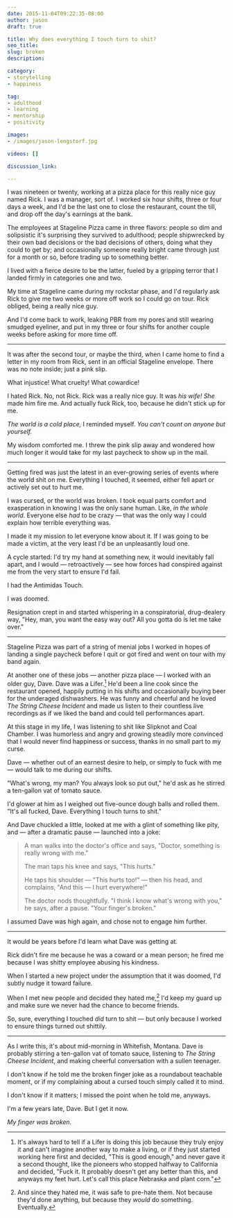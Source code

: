 ```yaml
---
date: 2015-11-04T09:22:35-08:00
author: jason
draft: true

title: Why does everything I touch turn to shit?
seo_title:
slug: broken
description:

category:
- storytelling
- happiness

tag:
- adulthood
- learning
- mentorship
- positivity

images:
- /images/jason-lengstorf.jpg

videos: []

discussion_link:

---
```

I was nineteen or twenty, working at a pizza place for this really nice guy named Rick. I was a manager, sort of. I worked six hour shifts, three or four days a week, and I'd be the last one to close the restaurant, count the till, and drop off the day's earnings at the bank.

The employees at Stageline Pizza came in three flavors: people so dim and solipsistic it's surprising they survived to adulthood; people shipwrecked by their own bad decisions or the bad decisions of others, doing what they could to get by; and occasionally someone really bright came through just for a month or so, before trading up to something better.

I lived with a fierce desire to be the latter, fueled by a gripping terror that I landed firmly in categories one and two.

My time at Stageline came during my rockstar phase, and I'd regularly ask Rick to give me two weeks or more off work so I could go on tour. Rick obliged, being a really nice guy.

And I'd come back to work, leaking PBR from my pores and still wearing smudged eyeliner, and put in my three or four shifts for another couple weeks before asking for more time off.

---

It was after the second tour, or maybe the third, when I came home to find a letter in my room from Rick, sent in an official Stageline envelope. There was no note inside; just a pink slip.

What injustice! What cruelty! What cowardice!

I hated Rick. No, not Rick. Rick was a really nice guy. It was _his wife!_ _She_ made him fire me. And actually fuck Rick, too, because he didn't stick up for me.

_The world is a cold place,_ I reminded myself. _You can't count on anyone but yourself._

My wisdom comforted me. I threw the pink slip away and wondered how much longer it would take for my last paycheck to show up in the mail.

---

Getting fired was just the latest in an ever-growing series of events where the world shit on me. Everything I touched, it seemed, either fell apart or actively set out to hurt me.

I was cursed, or the world was broken. I took equal parts comfort and exasperation in knowing I was the only sane human. Like, _in the whole world_. Everyone else _had_ to be crazy — that was the only way I could explain how terrible everything was.

I made it my mission to let everyone know about it. If I was going to be made a victim, at the very least I'd be an unpleasantly loud one.

A cycle started: I'd try my hand at something new, it would inevitably fall apart, and I would — retroactively — see how forces had conspired against me from the very start to ensure I'd fail.

I had the Antimidas Touch.

I was doomed.

Resignation crept in and started whispering in a conspiratorial, drug-dealery way, "Hey, man, you want the easy way out? All you gotta do is let me take over."

---

Stageline Pizza was part of a string of menial jobs I worked in hopes of landing a single paycheck before I quit or got fired and went on tour with my band again.

At another one of these jobs — another pizza place — I worked with an older guy, Dave. Dave was a Lifer.[^lifer] He'd been a line cook since the restaurant opened, happily putting in his shifts and occasionally buying beer for the underaged dishwashers. He was funny and cheerful and he loved *The String Cheese Incident* and made us listen to their countless live recordings as if we liked the band and could tell performances apart.

[^lifer]:
    It's always hard to tell if a Lifer is doing this job because they truly enjoy it and can't imagine another way to make a living, or if they just started working here first and decided, "This is good enough," and never gave it a second thought, like the pioneers who stopped halfway to California and decided, "Fuck it. It probably doesn't get any better than this, and anyways my feet hurt. Let's call this place Nebraska and plant corn."

At this stage in my life, I was listening to shit like Slipknot and Coal Chamber. I was humorless and angry and growing steadily more convinced that I would never find happiness or success, thanks in no small part to my curse.

Dave — whether out of an earnest desire to help, or simply to fuck with me — would talk to me during our shifts.

"What's wrong, my man? You always look so put out," he'd ask as he stirred a ten-gallon vat of tomato sauce.

I'd glower at him as I weighed out five-ounce dough balls and rolled them. "It's all fucked, Dave. Everything I touch turns to shit."

And Dave chuckled a little, looked at me with a glint of something like pity, and — after a dramatic pause — launched into a joke:

> A man walks into the doctor's office and says, "Doctor, something is really wrong with me."
>
> The man taps his knee and says, "This hurts."
>
> He taps his shoulder — "This hurts too!" — then his head, and complains, "And this — I hurt everywhere!"
>
> The doctor nods thoughtfully. "I think I know what's wrong with you," he says, after a pause. "Your finger's broken."

I assumed Dave was high again, and chose not to engage him further.

---

It would be years before I'd learn what Dave was getting at.

Rick didn't fire me because he was a coward or a mean person; he fired me because I was shitty employee abusing his kindness.

When I started a new project under the assumption that it was doomed, I'd subtly nudge it toward failure.

When I met new people and decided they hated me,[^new-people] I'd keep my guard up and make sure we never had the chance to become friends.

[^new-people]:
    And since they hated me, it was safe to pre-hate them. Not because they'd done anything, but because they _would_ do something. Eventually.

So, sure, everything I touched _did_ turn to shit — but only because I worked to ensure things turned out shittily.

---

As I write this, it's about mid-morning in Whitefish, Montana. Dave is probably stirring a ten-gallon vat of tomato sauce, listening to *The String Cheese Incident*, and making cheerful conversation with a sullen teenager.

I don't know if he told me the broken finger joke as a roundabout teachable moment, or if my complaining about a cursed touch simply called it to mind.

I don't know if it matters; I missed the point when he told me, anyways.

I'm a few years late, Dave. But I get it now.

*My finger was broken.*
